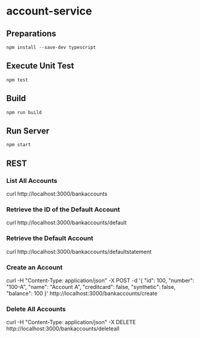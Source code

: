 # account-service

## Preparations
`
npm install --save-dev typescript
`

## Execute Unit Test
`
npm test
`

## Build
`
npm run build
`

## Run Server
`
npm start
`

## REST

### List All Accounts
curl http://localhost:3000/bankaccounts

### Retrieve the ID of the Default Account
curl http://localhost:3000/bankaccounts/default

### Retrieve the Default Account
curl http://localhost:3000/bankaccounts/defaultstatement

### Create an Account
curl -H "Content-Type: application/json" -X POST -d '{ "id": 100, "number": "100-A", "name": "Account A", "creditcard": false, "synthetic": false, "balance": 100 }' http://localhost:3000/bankaccounts/create

### Delete All Accounts
curl -H "Content-Type: application/json" -X DELETE http://localhost:3000/bankaccounts/deleteall



